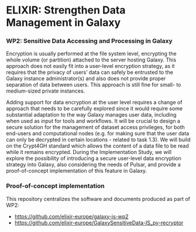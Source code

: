 # ELIXIR: Strengthen Data Management in Galaxy
### WP2: Sensitive Data Accessing and Processing in Galaxy

Encryption is usually performed at the file system level, encrypting the whole volume (or partition) attached to the server hosting Galaxy. This approach does not easily fit into a user-level encryption strategy, as it requires that the privacy of users’ data can safely be entrusted to the Galaxy instance administrator(s) and also does not provide proper separation of data between users. This approach is still fine for small- to medium-sized private instances.

Adding support for data encryption at the user level requires a change of approach that needs to be carefully explored since it would require some substantial adaptation to the way Galaxy manages user data, including when used as input for tools and workflows. It will be crucial to design a secure solution for the management of dataset access privileges, for both end-users and computational nodes (e.g. for making sure that the user data can only be decrypted in certain locations - related to task 1.3). We will build on the Crypt4GH standard which allows the content of a data file to be read while it remains encrypted. 
During the Implementation Study, we will explore the possibility of introducing a secure user-level data encryption strategy into Galaxy, also considering the needs of Pulsar, and provide a proof-of-concept implementation of this feature in Galaxy. 

### Proof-of-concept implementation

This repository centralizes the software and documents produced as part of WP2:

- https://github.com/elixir-europe/galaxy-is-wp2
- https://github.com/elixir-europe/GalaxySensitiveData-IS_py-recryptor
